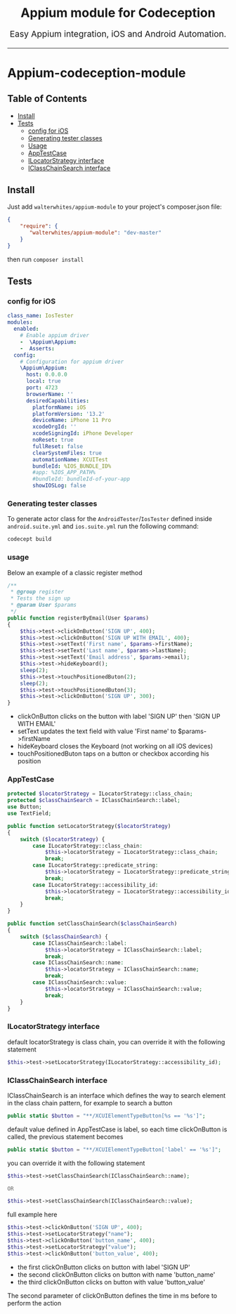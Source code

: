 <h1 align="center">
  Appium module for Codeception 
</h1>
<p align="center" style="font-size: 1.2rem;"> Easy Appium integration, iOS and Android Automation.</p>

<hr />

# Appium-codeception-module

## Table of Contents

* [Install](#install)
* [Tests](#tests)
  * [config for iOS](#config-for-ios)
  * [Generating tester classes](#generating-tester-classes)
  * [Usage](#usage)
  * [AppTestCase](#apptestcase)
  * [ILocatorStrategy interface](#ilocatorstrategy-interface)
  * [IClassChainSearch interface](#iclasschainsearch-interface)
 
  
## Install

Just add `walterwhites/appium-module` to your project's composer.json file:

```json
{
    "require": {
       "walterwhites/appium-module": "dev-master"
    }
}
```
then run `composer install`

## Tests

### config for iOS

```yml
class_name: IosTester
modules:
  enabled:
    # Enable appium driver
    -  \Appium\Appium:
    -  Asserts:
  config:
    # Configuration for appium driver
    \Appium\Appium:
      host: 0.0.0.0
      local: true
      port: 4723
      browserName: ''
      desiredCapabilities:
        platformName: iOS
        platformVersion: '13.2'
        deviceName: iPhone 11 Pro
        xcodeOrgId: ''
        xcodeSigningId: iPhone Developer
        noReset: true
        fullReset: false
        clearSystemFiles: true
        automationName: XCUITest
        bundleId: %IOS_BUNDLE_ID%
        #app: %IOS_APP_PATH%
        #bundleId: bundleId-of-your-app
        showIOSLog: false
```

### Generating tester classes

To generate actor class for the  `AndroidTester`/`IosTester` defined inside `android.suite.yml` and `ios.suite.yml`
run the following command:

```bash
codecept build
```

### usage

Below an example of a classic register method

```php
/**
 * @group register
 * Tests the sign up
 * @param User $params
 */
public function registerByEmail(User $params)
{
    $this->test->clickOnButton('SIGN UP', 400);
    $this->test->clickOnButton('SIGN UP WITH EMAIL', 400);
    $this->test->setText('First name', $params->firstName);
    $this->test->setText('Last name', $params->lastName);
    $this->test->setText('Email address', $params->email);
    $this->test->hideKeyboard();
    sleep(2);
    $this->test->touchPositionedButon(2);
    sleep(2);
    $this->test->touchPositionedButon(3);
    $this->test->clickOnButton('SIGN UP', 300);
}
```

- clickOnButton clicks on the button with label 'SIGN UP' then 'SIGN UP WITH EMAIL'
- setText updates the text field with value 'First name' to $params->firstName
- hideKeyboard closes the Keyboard (not working on all iOS devices)
- touchPositionedButon taps on a button or checkbox according his position


### AppTestCase

```php
protected $locatorStrategy = ILocatorStrategy::class_chain;
protected $classChainSearch = IClassChainSearch::label;
use Button;
use TextField;

public function setLocatorStrategy($locatorStrategy)
{
    switch ($locatorStrategy) {
        case ILocatorStrategy::class_chain:
            $this->locatorStrategy = ILocatorStrategy::class_chain;
            break;
        case ILocatorStrategy::predicate_string:
            $this->locatorStrategy = ILocatorStrategy::predicate_string;
            break;
        case ILocatorStrategy::accessibility_id:
            $this->locatorStrategy = ILocatorStrategy::accessibility_id;
            break;
    }
}

public function setClassChainSearch($classChainSearch)
{
    switch ($classChainSearch) {
        case IClassChainSearch::label:
            $this->locatorStrategy = IClassChainSearch::label;
            break;
        case IClassChainSearch::name:
            $this->locatorStrategy = IClassChainSearch::name;
            break;
        case IClassChainSearch::value:
            $this->locatorStrategy = IClassChainSearch::value;
            break;
    }
}
```

### ILocatorStrategy interface

default locatorStrategy is class chain, you can override it with the following statement
```php
$this->test->setLocatorStrategy(ILocatorStrategy::accessibility_id);
```

### IClassChainSearch interface

IClassChainSearch is an interface which defines the way to search element in the class chain pattern, for example to search a button
```php
public static $button = "**/XCUIElementTypeButton[%s == '%s']";
```

default value defined in AppTestCase is label, so each time clickOnButton is called, the previous statement becomes
```php
public static $button = "**/XCUIElementTypeButton['label' == '%s']";
```

you can override it with the following statement
```php
$this->test->setClassChainSearch(IClassChainSearch::name);

OR

$this->test->setClassChainSearch(IClassChainSearch::value);
```

full example here
```php
$this->test->clickOnButton('SIGN UP', 400);
$this->test->setLocatorStrategy("name");
$this->test->clickOnButton('button_name', 400);
$this->test->setLocatorStrategy("value");
$this->test->clickOnButton('button_value', 400);
```

- the first clickOnButton clicks on button with label  'SIGN UP'
- the second clickOnButton clicks on button with name  'button_name'
- the third clickOnButton clicks on button with value  'button_value'

The second parameter of clickOnButton defines the time in ms before to perform the action

